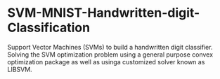 # SVM-MNIST-Handwritten-digit-Classification
Support Vector Machines (SVMs) to build a handwritten digit classifier.
Solving the SVM optimization problem using a general purpose convex optimization package as well as usinga customized solver known as LIBSVM.
